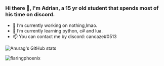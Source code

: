 ### Hi there 👋, I'm Adrian, a 15 yr old student that spends most of his time on discord.
- 🔭 I’m currently working on nothing,lmao.
- 🌱 I’m currently learning python, c# and lua.
-  📫 You can contact me by discord: cancaze#0513
 
 
  ![Anurag's GitHub stats](https://github-readme-stats.vercel.app/api?username=xCancazedd&show_icons=true&theme=midnight-purple)
 
  
<p align="left"> <img src="https://komarev.com/ghpvc/?username=xCancazedd&label=Profile%20views&color=0e75b6&style=flat" alt="flaringphoenix" /> </p>
